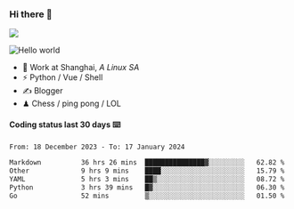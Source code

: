 ### Hi there 👋
![](https://komarev.com/ghpvc/?username=Xuhandsome)


<img src="https://github-readme-stats.vercel.app/api?username=XuHandsome&show_icons=true&theme=merko" alt="Hello world">

<br/>

- 🍻  Work at Shanghai, _A Linux SA_
- ⚡  Python / Vue / Shell
- ✍️  Blogger
- ♟  Chess / ping pong / LOL

#### Coding status last 30 days ⌨️

<!--START_SECTION:waka-->

```txt
From: 18 December 2023 - To: 17 January 2024

Markdown          36 hrs 26 mins  ███████████████▓░░░░░░░░░   62.82 %
Other             9 hrs 9 mins    ████░░░░░░░░░░░░░░░░░░░░░   15.79 %
YAML              5 hrs 3 mins    ██▒░░░░░░░░░░░░░░░░░░░░░░   08.72 %
Python            3 hrs 39 mins   █▓░░░░░░░░░░░░░░░░░░░░░░░   06.30 %
Go                52 mins         ▒░░░░░░░░░░░░░░░░░░░░░░░░   01.50 %
```

<!--END_SECTION:waka-->
